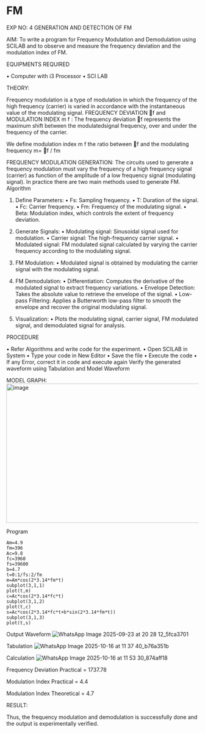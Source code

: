 # FM

EXP NO: 4	GENERATION AND DETECTION OF FM


AIM:
To write a program for Frequency Modulation and Demodulation using SCILAB and to observe and measure the frequency deviation and the modulation index of FM.


EQUIPMENTS REQUIRED

•	Computer with i3 Processor
•	SCI LAB

THEORY:

Frequency modulation is a type of modulation in which the frequency of the high frequency (carrier) is varied in accordance with the instantaneous value of the modulating signal.
FREQUENCY DEVIATION f and MODULATION INDEX m f :
The frequency deviation f represents the maximum shift between the  modulatedsignal
frequency, over and under the frequency of the carrier.

We define modulation index m f the ratio between f and the modulating frequency
m= f / fm


FREQUENCY MODULATION GENERATION:
The circuits used to generate a frequency modulation must vary the frequency of a high frequency signal (carrier) as function of the amplitude of a low frequency signal (modulating signal). In practice there are two main methods used to generate FM.
Algorithm
1.	Define Parameters:
•	Fs: Sampling frequency.
•	T: Duration of the signal.
•	Fc: Carrier frequency.
•	Fm: Frequency of the modulating signal.
•	Beta: Modulation index, which controls the extent of frequency deviation.
2.	Generate Signals:
•	Modulating signal: Sinusoidal signal used for modulation.
•	Carrier signal: The high-frequency carrier signal.
•	Modulated signal: FM modulated signal calculated by varying the carrier frequency according to the modulating signal.
3.	FM Modulation:
•	Modulated signal is obtained by modulating the carrier signal with the modulating signal.
 
4.	FM Demodulation:
•	Differentiation: Computes the derivative of the modulated signal to extract frequency variations.
•	Envelope Detection: Takes the absolute value to retrieve the envelope of the signal.
•	Low-pass Filtering: Applies a Butterworth low-pass filter to smooth the envelope and recover the original modulating signal.
5.	Visualization:
•	Plots the modulating signal, carrier signal, FM modulated signal, and demodulated signal for analysis.


PROCEDURE


•	Refer Algorithms and write code for the experiment.
•	Open SCILAB in System
•	Type your code in New Editor
•	Save the file
•	Execute the code
•	If any Error, correct it in code and execute again
Verify the generated waveform using Tabulation and Model Waveform

MODEL GRAPH:
<img width="512" height="365" alt="image" src="https://github.com/user-attachments/assets/acd787bd-5281-4f1b-802f-1aa39fac9189" />

Program
~~~
Am=4.9
fm=396
Ac=9.8
fc=3960
fs=39600
b=4.7
t=0:1/fs:2/fm
m=Am*cos(2*3.14*fm*t)
subplot(3,1,1)
plot(t,m)
c=Ac*cos(2*3.14*fc*t)
subplot(3,1,2)
plot(t,c)
s=Ac*cos(2*3.14*fc*t+b*sin(2*3.14*fm*t))
subplot(3,1,3)
plot(t,s)
~~~
Output Waveform
![WhatsApp Image 2025-09-23 at 20 28 12_5fca3701](https://github.com/user-attachments/assets/6f43ce68-907d-4edb-8419-ee0901b4d84b)

Tabulation
![WhatsApp Image 2025-10-16 at 11 37 40_b76a351b](https://github.com/user-attachments/assets/a99faed1-a7aa-4c11-a233-3b9bb7225db1)

Calculation
![WhatsApp Image 2025-10-16 at 11 53 30_874aff18](https://github.com/user-attachments/assets/25c4cdf6-1faa-4ef3-a284-e8dd51547d32)


Frequency Deviation Practical = 1737.78

Modulation Index Practical	= 4.4

Modulation Index Theoretical	= 4.7



RESULT:

Thus, the frequency modulation and demodulation is successfully done and the output is experimentally verified.
